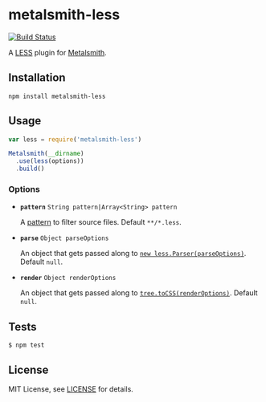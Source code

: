 # metalsmith-less

[![Build Status](https://travis-ci.org/christophercliff/metalsmith-less.png?branch=master)](https://travis-ci.org/christophercliff/metalsmith-less)

A [LESS][less] plugin for [Metalsmith][metalsmith].

## Installation

```
npm install metalsmith-less
```

## Usage

```js
var less = require('metalsmith-less')

Metalsmith(__dirname)
  .use(less(options))
  .build()
```

### Options

- **`pattern`** `String pattern|Array<String> pattern`

    A [pattern][multimatch] to filter source files. Default `**/*.less`.

- **`parse`** `Object parseOptions`

    An object that gets passed along to [`new less.Parser(parseOptions)`][less config]. Default `null`.

- **`render`** `Object renderOptions`

    An object that gets passed along to [`tree.toCSS(renderOptions)`][less config]. Default `null`.

## Tests

```
$ npm test
```

## License

MIT License, see [LICENSE](https://github.com/christophercliff/metalsmith-less/blob/master/LICENSE.md) for details.

[less]: http://lesscss.org/
[less config]: http://lesscss.org/#using-less-configuration
[metalsmith]: http://www.metalsmith.io/
[multimatch]: https://github.com/sindresorhus/multimatch
